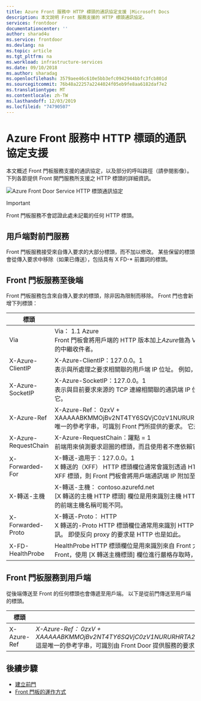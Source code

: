 ```yaml
---
title: Azure Front 服務中 HTTP 標頭的通訊協定支援 |Microsoft Docs
description: 本文說明 Front 服務支援的 HTTP 標頭通訊協定。
services: frontdoor
documentationcenter: ''
author: sharad4u
ms.service: frontdoor
ms.devlang: na
ms.topic: article
ms.tgt_pltfrm: na
ms.workload: infrastructure-services
ms.date: 09/10/2018
ms.author: sharadag
ms.openlocfilehash: 3579aee46c610e5bb3efc0942944bbfc3fcb801d
ms.sourcegitcommit: 76b48a22257a2244024f05eb9fe8aa6182daf7e2
ms.translationtype: MT
ms.contentlocale: zh-TW
ms.lasthandoff: 12/03/2019
ms.locfileid: "74790507"
---
```

# <a name="protocol-support-for-http-headers-in-azure-front-door-service"></a>Azure Front 服務中 HTTP 標頭的通訊協定支援
本文概述 Front 門板服務支援的通訊協定，以及部分的呼叫路徑（請參閱影像）。 下列各節提供 Front 開門服務所支援之 HTTP 標頭的詳細資訊。

![Azure Front Door Service HTTP 標頭通訊協定][1]

>[!IMPORTANT]
>Front 門板服務不會認證此處未記載的任何 HTTP 標頭。

## <a name="client-to-front-door-service"></a>用戶端對前門服務
Front 門板服務接受來自傳入要求的大部分標頭，而不加以修改。 某些保留的標頭會從傳入要求中移除（如果已傳送），包括具有 X FD-* 前置詞的標頭。

## <a name="front-door-service-to-backend"></a>Front 門板服務至後端

Front 門板服務包含來自傳入要求的標頭，除非因為限制而移除。 Front 門也會新增下列標頭：

| 標頭  | 範例和描述 |
| ------------- | ------------- |
| Via |  Via： 1.1 Azure </br> Front 門板會將用戶端的 HTTP 版本加上*Azure*做為 Via 標頭的值。 這表示用戶端的 HTTP 版本，而該 Front 門是用戶端與後端之間要求的中繼收件者。  |
| X-Azure-ClientIP | X-Azure-ClientIP：127.0.0。1 </br> 表示與所處理之要求相關聯的用戶端 IP 位址。 例如，來自 proxy 的要求可能會加入 X 轉送的標頭，以指出原始呼叫者的 IP 位址。 |
| X-Azure-SocketIP |  X-Azure-SocketIP：127.0.0。1 </br> 表示與目前要求來源的 TCP 連線相關聯的通訊端 IP 位址。 要求的用戶端 IP 位址可能不等於其通訊端 IP 位址，因為使用者可以任意覆寫它。|
| X-Azure-Ref |  X-Azure-Ref： 0zxV + XAAAAABKMMOjBv2NT4TY6SQVjC0zV1NURURHRTA2MTkANDM3YzgyY2QtMzYwYS00YTU0LTk0YzMtNWZmNzA3NjQ3Nzgz </br> 唯一的參考字串，可識別 Front 門所提供的要求。 它是用來搜尋存取記錄，而對疑難排解很重要。|
| X-Azure-RequestChain |  X-Azure-RequestChain：躍點 = 1 </br> 前端用來偵測要求迴圈的標頭，而且使用者不應依賴它。 |
| X-Forwarded-For | X-轉送-適用于：127.0.0。1 </br> X 轉送的（XFF） HTTP 標頭欄位通常會識別透過 HTTP proxy 或負載平衡器連接到 web 伺服器之用戶端的原始 IP 位址。 如果有現有的 XFF 標頭，則 Front 門板會將用戶端通訊端 IP 附加至它，或使用用戶端通訊端 IP 新增 XFF 標頭。 |
| X-轉送-主機 | X-轉送-主機： contoso.azurefd.net </br> [X 轉送的主機 HTTP 標頭] 欄位是用來識別主機 HTTP 要求標頭中用戶端所要求之原始主機的常見方法。 這是因為處理要求的後端伺服器的前端主機名稱可能不同。 |
| X-Forwarded-Proto | X-轉送-Proto： HTTP </br> X 轉送的-Proto HTTP 標頭欄位通常用來識別 HTTP 要求的原始通訊協定，因為以設定為基礎的 Front 門可能會使用 HTTPS 與後端通訊。 即使反向 proxy 的要求是 HTTP 也是如此。 |
| X-FD-HealthProbe | HealthProbe HTTP 標頭欄位是用來識別來自 Front 大門的健康情況探查。 如果此標頭設為1，則要求為健全狀況探查。 當您想要從特定 Front，使用 [X 轉送主機標頭] 欄位進行嚴格存取時，可以使用。 |

## <a name="front-door-service-to-client"></a>Front 門板服務到用戶端

從後端傳送至 Front 的任何標頭也會傳遞至用戶端。 以下是從前門傳送至用戶端的標頭。

| 標頭  | 範例 |
| ------------- | ------------- |
| X-Azure-Ref |  *X-Azure-Ref： 0zxV + XAAAAABKMMOjBv2NT4TY6SQVjC0zV1NURURHRTA2MTkANDM3YzgyY2QtMzYwYS00YTU0LTk0YzMtNWZmNzA3NjQ3Nzgz* </br> 這是唯一的參考字串，可識別由 Front Door 提供服務的要求。 這對疑難排解很重要，因為它是用來搜尋存取記錄。|

## <a name="next-steps"></a>後續步驟

- [建立前門](quickstart-create-front-door.md)
- [Front 門板的運作方式](front-door-routing-architecture.md)

<!--Image references-->
[1]: ./media/front-door-http-headers-protocol/front-door-protocol-summary.png
